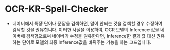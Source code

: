 # OCR-KR-Spell-Checker
- 네이버에서 특정 단어나 문장을 검색하면, 말이 안되는 것을 검색할 경우 수정하여 검색할 것을 권유합니다. 이러한 사실을 이용하여, OCR 모델의 Inference 값을 네이버에 검색함으로써 네이버가 수정을 권유한다면, Inference한 결과 값 대신 권유하는 단어로 모델의 최종 Inference값을 바꿔주는 기능을 하는 코드입니다. 
